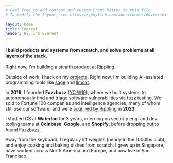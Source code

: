 ```yaml
---
# Feel free to add content and custom Front Matter to this file.
# To modify the layout, see https://jekyllrb.com/docs/themes/#overriding-theme-defaults

layout: home
title: Everest
header: Hi, I'm Everest
---
```


#### I build products and systems from scratch, and solve problems at all layers of the stack.

Right now, I'm building a stealth product at [Rippling](https://rippling.com).

Outside of work, I hack on my [projects](/projects). Right now, I'm building AI-assisted programming tools like [sage](https://github.com/everestmz/sage) and [llmcat](https://github.com/everestmz/llmcat).

In **2019**, I founded **Fuzzbuzz** ([YC W19](https://www.ycombinator.com/companies/fuzzbuzz)), where we built systems to autonomously find and triage software vulnerabilities via fuzz testing. We sold to Fortune 100 companies and intelligence agencies, many of whom still use our software, and were [acquired by Rippling](https://www.rippling.com/blog/founders-keepers-rippling-acquires-fuzzbuzz) in **2023**.

I studied CS at **Waterloo** for 3 years, interning on security eng. and dev tooling teams at **Coinbase**, **Google**, and **Shopify**, before dropping out to found Fuzzbuzz.

Away from the keyboard, I regularly lift weights (nearly in the 1000lbs club), and enjoy cooking and baking dishes from scratch. I grew up in Singapore, have worked across North America and Europe, and now live in San Francisco.
